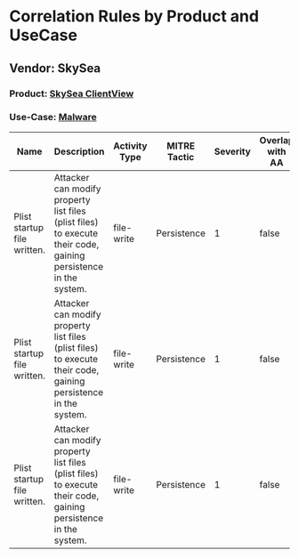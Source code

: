 Correlation Rules by Product and UseCase
========================================
Vendor: SkySea
--------------
### Product: [SkySea ClientView](../ds_skysea_skysea_clientview.md)
### Use-Case: [Malware](../../../../UseCases/uc_malware.md)

| Name    | Description    | Activity Type | MITRE Tactic | Severity | Overlap with AA |
| ---- | ---- | ---- | ---- | -------- | ---- |
| Plist startup file written. | Attacker can modify property list files (plist files) to execute their code, gaining persistence in the system. | file-write    | Persistence  | 1        | false    |
| Plist startup file written. | Attacker can modify property list files (plist files) to execute their code, gaining persistence in the system. | file-write    | Persistence  | 1        | false    |
| Plist startup file written. | Attacker can modify property list files (plist files) to execute their code, gaining persistence in the system. | file-write    | Persistence  | 1        | false    |